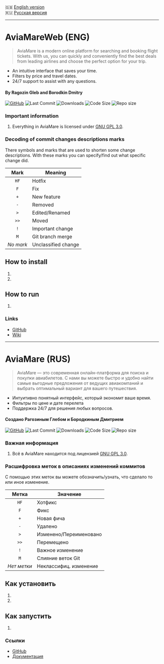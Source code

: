 :gb: [English version](#aviamare-eng)\
:ru: [Русская версия](#aviamare-rus)

____

# AviaMareWeb (ENG)
> AviaMare is a modern online platform for searching and booking flight tickets.
With us, you can quickly and conveniently find the best deals from leading airlines and choose the perfect option for your trip.
- An intuitive interface that saves your time.
- Filters by price and travel dates.
- 24/7 support to assist with any questions.
#### By Ragozin Gleb and Borodkin Dmitry

[![GitHub](https://img.shields.io/github/license/arkain123/AviaMareWeb)](https://github.com/arkain123/AviaMareWeb/blob/master/LICENSE.txt)
![Last Commit](https://img.shields.io/github/last-commit/arkain123/AviaMareWeb)
![Downloads](https://img.shields.io/github/downloads/arkain123/AviaMareWeb/total)
![Code Size](https://img.shields.io/github/languages/code-size/arkain123/AviaMareWeb)
![Repo size](https://img.shields.io/github/repo-size/arkain123/AviaMareWeb)


### Important information
1. Everything in AviaMare is licensed under
   [GNU GPL 3.0](https://www.gnu.org/licenses/gpl-3.0.html).

### Decoding of commit changes descriptions marks

There symbols and marks that are used to shorten some change descriptions.
With these marks you can specify/find out what specific change did.

|   Mark   | Meaning             |
| :------: | ------------------- |
|   `HF`   | Hotfix              |
|   `F`    | Fix                 |
|   `+`    | New feature         |
|   `-`    | Removed             |
|   `>`    | Edited/Renamed      |
|   `>>`   | Moved               |
|   `!`    | Important change    |
|   `M`    | Git branch merge    |
|_No mark_ | Unclassified change |

## How to install

1) 
2) 

## How to run

1) 

### Links

* [GitHub](https://github.com/arkain123/AviaMareWeb)
* [Wiki](https://github.com/arkain123/AviaMareWeb/wiki)

____

# AviaMare (RUS)
> AviaMare — это современная онлайн-платформа для поиска и покупки авиабилетов. 
С нами вы можете быстро и удобно найти самые выгодные предложения от ведущих авиакомпаний
и выбрать оптимальный вариант для вашего путешествия.
- Интуитивно понятный интерфейс, который экономит ваше время.
- Фильтры по цене и дате перелета
- Поддержка 24/7 для решения любых вопросов.
#### Создано Рагозиным Глебом и Бородкиным Дмитрием

[![GitHub](https://img.shields.io/github/license/arkain123/AviaMareWeb)](https://github.com/arkain123/AviaMareWeb/blob/master/LICENSE.txt)
![Last Commit](https://img.shields.io/github/last-commit/arkain123/AviaMareWeb)
![Downloads](https://img.shields.io/github/downloads/arkain123/AviaMareWeb/total)
![Code Size](https://img.shields.io/github/languages/code-size/arkain123/AviaMareWeb)
![Repo size](https://img.shields.io/github/repo-size/arkain123/AviaMareWeb)


### Важная информация
1. Всё в AviaMare находится под лицензией
   [GNU GPL 3.0](https://www.gnu.org/licenses/gpl-3.0.html).

### Расшифровка меток в описаниях изменений коммитов

С помощью этих меток вы можете обозначить/узнать, что сделало то или иное
изменение.

|   Метка   | Значение               |
| :-------: | ---------------------- |
|   `HF`    | Хотфикс                |
|   `F`     | Фикс                   |
|   `+`     | Новая фича             |
|   `-`     | Удалено                |
|   `>`     | Изменено/Переименовано |
|   `>>`    | Перемещено             |
|   `!`     | Важное изменение       |
|   `M`     | Слияние веток Git      |
|_Нет метки_| Неклассифиц. изменение |

## Как установить

1) 
2) 

## Как запустить

1) 

### Ссылки

* [GitHub](https://github.com/arkain123/AviaMareWeb)
* [Документация](https://github.com/arkain123/AviaMareWeb/wiki)
